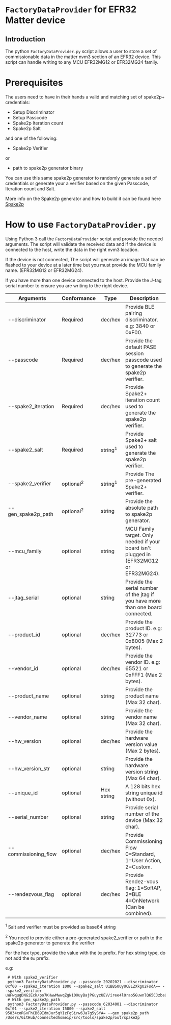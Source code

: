 # `FactoryDataProvider` for EFR32 Matter device

## Introduction

The python `FactoryDataProvider.py` script allows a user to store a set of
commissionable data in the matter nvm3 section of an EFR32 device. This script
can handle writing to any MCU EFR32MG12 or EFR32MG24 family.

# Prerequisites

The users need to have in their hands a valid and matching set of spake2p+
credentials:

-   Setup Discriminator
-   Setup Passcode
-   Spake2p Iteration count
-   Spake2p Salt

and one of the following:

-   Spake2p Verifier

or

-   path to spake2p generator binary

You can use this same spake2p generator to randomly generate a set of
credentials or generate your a verifier based on the given Passcode, Iteration
count and Salt.

More info on the Spake2p generator and how to build it can be found here
[Spake2p](https://github.com/project-chip/connectedhomeip/blob/master/src/tools/spake2p/README.md)

# How to use `FactoryDataProvider.py`

Using Python 3 call the `FactoryDataProvider` script and provide the needed
arguments. The script will validate the received data and if the device is
connected to the host, write the data in the right nvm3 location.

If the device is not connected, The script will generate an image that can be
flashed to your device at a later time but you must provide the MCU family name.
(EFR32MG12 or EFR32MG24).

If you have more than one device connected to the host. Provide the J-tag serial
number to ensure you are writing to the right device.

| Arguments            | Conformance          | Type               | Description                                                                             |
| -------------------- | -------------------- | ------------------ | --------------------------------------------------------------------------------------- |
| --discriminator      | Required             | dec/hex            | Provide BLE pairing discriminator. e.g: 3840 or 0xF00.                                  |
| --passcode           | Required             | dec/hex            | Provide the default PASE session passcode used to generate the spake2p verifier.        |
| --spake2_iteration   | Required             | dec/hex            | Provide Spake2+ iteration count used to generate the spake2p verifier.                  |
| --spake2_salt        | Required             | string<sup>1</sup> | Provide Spake2+ salt used to generate the spake2p verifier.                             |
| --spake2_verifier    | optional<sup>2</sup> | string<sup>1</sup> | Provide The pre-generated Spake2+ verifier.                                             |
| --gen_spake2p_path   | optional<sup>2</sup> | string             | Provide the absolute path to spake2p generator.                                         |
| --mcu_family         | optional             | string             | MCU Family target. Only needed if your board isn't plugged in (EFR32MG12 or EFR32MG24). |
| --jtag_serial        | optional             | string             | Provide the serial number of the jtag if you have more than one board connected.        |
| --product_id         | optional             | dec/hex            | Provide the product ID. e.g: 32773 or 0x8005 (Max 2 bytes).                             |
| --vendor_id          | optional             | dec/hex            | Provide the vendor ID. e.g: 65521 or 0xFFF1 (Max 2 bytes).                              |
| --product_name       | optional             | string             | Provide the product name (Max 32 char).                                                 |
| --vendor_name        | optional             | string             | Provide the vendor name (Max 32 char).                                                  |
| --hw_version         | optional             | dec/hex            | Provide the hardware version value (Max 2 bytes).                                       |
| --hw_version_str     | optional             | string             | Provide the hardware version string (Max 64 char).                                      |
| --unique_id          | optional             | Hex string         | A 128 bits hex string unique id (without 0x).                                           |
| --serial_number      | optional             | string             | Provide serial number of the device (Max 32 char).                                      |
| --commissioning_flow | optional             | dec/hex            | Provide Commissioning Flow 0=Standard, 1=User Action, 2=Custom.                         |
| --rendezvous_flag    | optional             | dec/hex            | Provide Rendez-vous flag: 1=SoftAP, 2=BLE 4=OnNetwork (Can be combined).                |

<sup>1</sup> Salt and verifier must be provided as base64 string

<sup>2</sup> You need to provide either a pre-generated spake2_verifier or path
to the spake2p generator to generate the verifier

For the hex type, provide the value with the `0x` prefix. For hex string type,
do not add the `0x` prefix.

e.g:

```
 # With spake2_verifier
 python3 FactoryDataProvider.py --passcode 20202021 --discriminator 0xf00 --spake2_iteration 1000 --spake2_salt U1BBS0UyUCBLZXkgU2FsdA== --spake2_verifier uWFwqugDNGiEck/po7KHwwMwwqZgN10XuyBajPGuyzUEV/iree4lOrao5GuwnlQ65CJzbeUB49s31EH+NEkg0JVI5MGCQGMMT/SRPFNRODm3wH/MBiehuFc6FJ/NH6Rmzw==
 # With gen_spake2p_path
 python3 FactoryDataProvider.py --passcode 62034001 --discriminator 0xf01 --spake2_iteration 15000 --spake2_salt 95834coRGvFhCB69IdmJyr5qYIzFgSirw6Ja7g5ySYA= --gen_spake2p_path /Users/GitHub/connectedhomeip/src/tools/spake2p/out/spake2p
```
